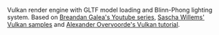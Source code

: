 Vulkan render engine with GLTF model loading and Blinn-Phong lighting system. Based on [Breandan Galea's Youtube series](https://www.youtube.com/watch?v=Y9U9IE0gVHA&list=PL8327DO66nu9qYVKLDmdLW_84-yE4auCR&ab_channel=BrendanGalea), [Sascha Willems' Vulkan samples](https://github.com/SaschaWillems/Vulkan) and [Alexander Overvoorde's Vulkan tutorial](https://vulkan-tutorial.com/).
